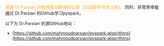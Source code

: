<font color=orange>感谢 Dr.Parsian 对我转载与翻译的认同（已经邮件寻求认同）。</font>同时，非常荣幸能通过 Dr.Parsian 的Github学习pyspark。


以下为 Dr.Parsian 的源GitHub地址：  
- [https://github.com/mahmoudparsian/pyspark-algorithms](https://github.com/mahmoudparsian/pyspark-algorithms)
